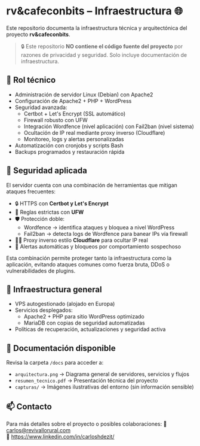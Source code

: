 
# rv&cafeconbits – Infraestructura 🌐

Este repositorio documenta la infraestructura técnica y arquitectónica del proyecto **rv&cafeconbits**.

> 🔒 Este repositorio **NO contiene el código fuente del proyecto** por razones de privacidad y seguridad. Solo incluye documentación de infraestructura.

## 🧩 Rol técnico

- Administración de servidor Linux (Debian) con Apache2
- Configuración de Apache2 + PHP + WordPress
- Seguridad avanzada:
  - Certbot + Let's Encrypt (SSL automático)
  - Firewall robusto con UFW
  - Integración Wordfence (nivel aplicación) con Fail2ban (nivel sistema)
  - Ocultación de IP real mediante proxy inverso (Cloudflare)
  - Monitoreo, logs y alertas personalizadas
- Automatización con cronjobs y scripts Bash
- Backups programados y restauración rápida

## 🔐 Seguridad aplicada

El servidor cuenta con una combinación de herramientas que mitigan ataques frecuentes:

- 🔒 HTTPS con **Certbot y Let's Encrypt**
- 🧱 Reglas estrictas con **UFW**
- 🛡️ Protección doble:
  - Wordfence → identifica ataques y bloquea a nivel WordPress
  - Fail2ban → detecta logs de Wordfence para banear IPs vía firewall 
- 🕵️‍♂️ Proxy inverso estilo **Cloudflare** para ocultar IP real
- 🚨 Alertas automáticas y bloqueos por comportamiento sospechoso

Esta combinación permite proteger tanto la infraestructura como la aplicación, evitando ataques comunes como fuerza bruta, DDoS o vulnerabilidades de plugins.

## 📐 Infraestructura general

- VPS autogestionado (alojado en Europa)
- Servicios desplegados:
  - Apache2 + PHP para sitio WordPress optimizado
  - MariaDB con copias de seguridad automatizadas
- Políticas de recuperación, actualizaciones y seguridad activa

## 📄 Documentación disponible

Revisa la carpeta `/docs` para acceder a:

- `arquitectura.png` → Diagrama general de servidores, servicios y flujos
- `resumen_tecnico.pdf` → Presentación técnica del proyecto
- `capturas/` → Imágenes ilustrativas del entorno (sin información sensible)

## 📫 Contacto

Para más detalles sobre el proyecto o posibles colaboraciones:
📧 carlos@revivallorural.com  
🔗 https://www.linkedin.com/in/carloshdezit/

